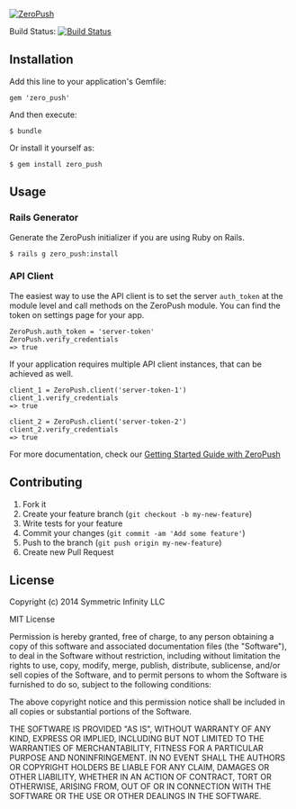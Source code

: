[![ZeroPush](https://raw.github.com/ZeroPush/zero_push/master/zeropush-header.png)](https://zeropush.com)

Build Status: [![Build Status](https://travis-ci.org/ZeroPush/zero_push.png?branch=master)](https://travis-ci.org/ZeroPush/zero_push)

## Installation

Add this line to your application's Gemfile:

    gem 'zero_push'

And then execute:

    $ bundle

Or install it yourself as:

    $ gem install zero_push

## Usage

### Rails Generator
Generate the ZeroPush initializer if you are using Ruby on Rails.

    $ rails g zero_push:install

### API Client

The easiest way to use the API client is to set the server `auth_token` at the module level and call methods on the ZeroPush module. You can find the token on settings page for your app.

    ZeroPush.auth_token = 'server-token'
    ZeroPush.verify_credentials
    => true

If your application requires multiple API client instances, that can be achieved as well.

    client_1 = ZeroPush.client('server-token-1')
    client_1.verify_credentials
    => true

    client_2 = ZeroPush.client('server-token-2')
    client_2.verify_credentials
    => true

For more documentation, check our [Getting Started Guide with ZeroPush](https://zeropush.com/documentation)

## Contributing

1. Fork it
1. Create your feature branch (`git checkout -b my-new-feature`)
1. Write tests for your feature
1. Commit your changes (`git commit -am 'Add some feature'`)
1. Push to the branch (`git push origin my-new-feature`)
1. Create new Pull Request

## License

Copyright (c) 2014 Symmetric Infinity LLC

MIT License

Permission is hereby granted, free of charge, to any person obtaining
a copy of this software and associated documentation files (the
"Software"), to deal in the Software without restriction, including
without limitation the rights to use, copy, modify, merge, publish,
distribute, sublicense, and/or sell copies of the Software, and to
permit persons to whom the Software is furnished to do so, subject to
the following conditions:

The above copyright notice and this permission notice shall be
included in all copies or substantial portions of the Software.

THE SOFTWARE IS PROVIDED "AS IS", WITHOUT WARRANTY OF ANY KIND,
EXPRESS OR IMPLIED, INCLUDING BUT NOT LIMITED TO THE WARRANTIES OF
MERCHANTABILITY, FITNESS FOR A PARTICULAR PURPOSE AND
NONINFRINGEMENT. IN NO EVENT SHALL THE AUTHORS OR COPYRIGHT HOLDERS BE
LIABLE FOR ANY CLAIM, DAMAGES OR OTHER LIABILITY, WHETHER IN AN ACTION
OF CONTRACT, TORT OR OTHERWISE, ARISING FROM, OUT OF OR IN CONNECTION
WITH THE SOFTWARE OR THE USE OR OTHER DEALINGS IN THE SOFTWARE.

